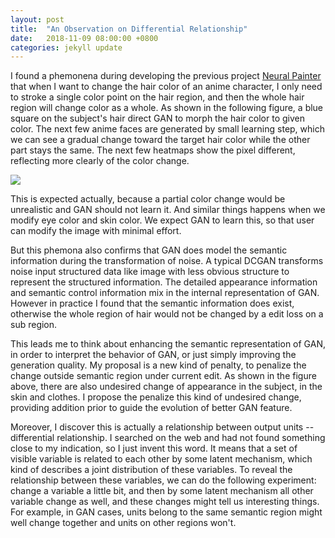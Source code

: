 ```yaml
---
layout: post
title:  "An Observation on Differential Relationship"
date:   2018-11-09 08:00:00 +0800
categories: jekyll update
---
```


I found a phemonena during developing the previous project [Neural Painter](https://atlantixjj.github.io/jekyll/update/2018/09/01/NeuralPainter.html) that when I want to change the hair color of an anime character, I only need to stroke a single color point on the hair region, and then the whole hair region will change color as a whole. As shown in the following figure, a blue square on the subject's hair direct GAN to morph the hair color to given color. The next few anime faces are generated by small learning step, which we can see a gradual change toward the target hair color while the other part stays the same. The next few heatmaps show the pixel different, reflecting more clearly of the color change.

![]({{site.baseurl}}/assets/differential_relationship.png)

This is expected actually, because a partial color change would be unrealistic and GAN should not learn it. And similar things happens when we modify eye color and skin color. We expect GAN to learn this, so that user can modify the image with minimal effort.

But this phemona also confirms that GAN does model the semantic information during the transformation of noise. A typical DCGAN transforms noise input structured data like image with less obvious structure to represent the structured information. The detailed appearance information and semantic control information mix in the internal representation of GAN. However in practice I found that the semantic information does exist, otherwise the whole region of hair would not be changed by a edit loss on a sub region.

This leads me to think about enhancing the semantic representation of GAN, in order to interpret the behavior of GAN, or just simply improving the generation quality. My proposal is a new kind of penalty, to penalize the change outside semantic region under current edit. As shown in the figure above, there are also undesired change of appearance in the subject, in the skin and clothes. I propose the penalize this kind of undesired change, providing addition prior to guide the evolution of better GAN feature.

Moreover, I discover this is actually a relationship between output units -- differential relationship. I searched on the web and had not found something close to my indication, so I just invent this word. It means that a set of visible variable is related to each other by some latent mechanism, which kind of describes a joint distribution of these variables. To reveal the relationship between these variables, we can do the following experiment: change a variable a little bit, and then by some latent mechanism all other variable change as well, and these changes might tell us interesting things. For example, in GAN cases, units belong to the same semantic region might well change together and units on other regions won't.